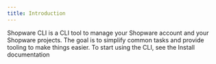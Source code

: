 ```yaml
---
title: Introduction
---
```


Shopware CLI is a CLI tool to manage your Shopware account and your Shopware projects. The goal is to simplify common tasks and provide tooling to make things easier. To start using the CLI, see the Install documentation
